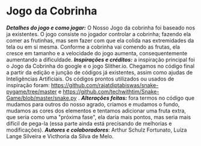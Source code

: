 # Jogo da Cobrinha
_**Detalhes do jogo e como jogar:**_ O Nosso Jogo da cobrinha foi baseado nos ja existentes. O jogo consiste no jogador controlar a cobrinha; fazendo ela comer as frutinhas, mas sem fazer com que ela colida nas extremidades da tela ou em si mesma. Conforme a cobrinha vai comendo as frutas, ela cresce em tamanho e a velocidade do jogo aumenta, consequentemente aumentando a dificuldade. 
_**Inspirações e créditos:**_ a inspiração principal foi o Jogo da Cobrinha do google e o jogo Slither.io. Chegamos no código final a partir da edição e junção de códigos já existentes, assim como ajudas de Inteligências Artificiais. Os códigos prontos utilizados ou usados de inspiração foram: https://github.com/rajatdiptabiswas/snake-pygame/tree/master e https://github.com/techwithtim/Snake-Game/blob/master/snake.py .
_**Alterações feitas:**_ fora termos no código que mudamos para outros do nosso agrado, criamos e mudamos o fundo, mudamos as cores dos elementos e tentamos adicionar uma fruta extra, que seria como uma "próxima fase", ela daria mais pontos, mas seria mais difícil de pega-la (essa parte ainda está precisando de melhorias e modificações). 
_**Autores e colaboradores**_: Arthur Schulz Fortunato, Luíza Lange Silveira e Victhoria da Silva de Melo. 

